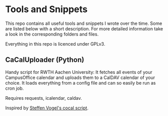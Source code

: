 Tools and Snippets
==================

This repo contains all useful tools and snippets I wrote over the time. Some are listed below with a short
description. For more detailed information take a look in the corresponding folders and files.

Everything in this repo is licenced under GPLv3.

CaCalUploader (Python)
----------------------

Handy script for RWTH Aachen University: It fetches all events of your CampusOffice calendar and uploads them to a
CalDAV calendar of your choice. It loads everything from a config file and can so easily be run as cron job.

Requires requests, icalendar, caldav.

Inspired by [Steffen Vogel's cocal script](https://github.com/stv0g/snippets/blob/master/php/campus/cocal.php).